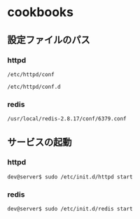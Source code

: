# cookbooks

## 設定ファイルのパス

### httpd
`/etc/httpd/conf`

`/etc/httpd/conf.d`

### redis
`/usr/local/redis-2.8.17/conf/6379.conf`

## サービスの起動
### httpd

`dev@server$ sudo /etc/init.d/httpd start`

### redis

`dev@server$ sudo /etc/init.d/redis start`
